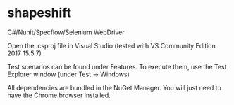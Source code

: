 # shapeshift

C#/Nunit/Specflow/Selenium WebDriver

Open the .csproj file in Visual Studio (tested with VS Community Edition 2017 15.5.7)

Test scenarios can be found under Features.
To execute them, use the Test Explorer window (under Test -> Windows)

All dependencies are bundled in the NuGet Manager. You will just need to have the Chrome browser installed.

